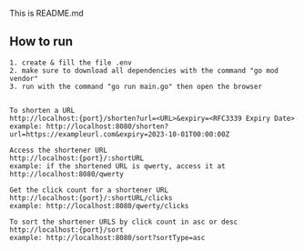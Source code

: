 This is README.md

 ## How to run

    1. create & fill the file .env
    2. make sure to download all dependencies with the command "go mod vendor"
    3. run with the command "go run main.go" then open the browser


    To shorten a URL
    http://localhost:{port}/shorten?url=<URL>&expiry=<RFC3339 Expiry Date>
    example: http://localhost:8080/shorten?url=https://exampleurl.com&expiry=2023-10-01T00:00:00Z 

    Access the shortener URL
    http://localhost:{port}/:shortURL
    example: if the shortened URL is qwerty, access it at http://localhost:8080/qwerty

    Get the click count for a shortener URL
    http://localhost:{port}/:shortURL/clicks
    example: http://localhost:8080/qwerty/clicks

    To sort the shortener URLS by click count in asc or desc
    http://localhost:{port}/sort
    example: http://localhost:8080/sort?sortType=asc 
